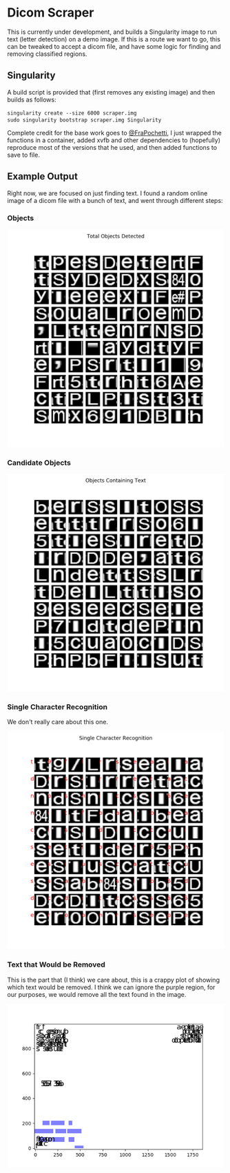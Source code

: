 # Dicom Scraper

This is currently under development, and builds a Singularity image to run text (letter detection) on a demo image. If this is a route we want to go, this can be tweaked to accept a dicom file, and have some logic for finding and removing classified regions.


## Singularity
A build script is provided that (first removes any existing image) and then builds as follows:

```
singularity create --size 6000 scraper.img
sudo singularity bootstrap scraper.img Singularity
```

Complete credit for the base work goes to [@FraPochetti](http://francescopochetti.com/portfoliodata-science-machine-learning/), I just wrapped the functions in a container, added xvfb and other dependencies to (hopefully) reproduce most of the versions that he used, and then added functions to save to file.


## Example Output
Right now, we are focused on just finding text. I found a random online image of a dicom file with a bunch of text, and went through different steps:

### Objects

![lao-detect-check.png](img/lao-detect-check.png)


### Candidate Objects

![lao-detect-candidates.png](img/lao-detect-candidates.png)


### Single Character Recognition

We don't really care about this one.

![lao-detect-letters.png](img/lao-detect-letters.png)


### Text that Would be Removed
This is the part that (I think) we care about, this is a crappy plot of showing which text would be removed. I think we can ignore the purple region, for our purposes, we would remove all the text found in the image.

![lao-text.png](img/lao-text.png)


